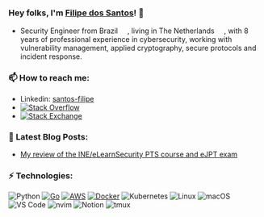 ### Hey folks, I'm [Filipe dos Santos](https://www.filipe.computer/)! 👋

- Security Engineer from Brazil <img height="15" src="https://raw.githubusercontent.com/emcrisostomo/flags/master/svg/BR.svg">, living in The Netherlands <img height="15" src="https://raw.githubusercontent.com/emcrisostomo/flags/master/svg/NL.svg">, with 8 years of professional experience in cybersecurity, working with vulnerability management, applied cryptography, secure protocols and incident response.

### 📫 How to reach me:

- Linkedin: [santos-filipe](https://www.linkedin.com/in/santos-filipe/)
- <a href="https://stackoverflow.com/users/6880494/filipe-dos-santos" target="_blank"><img alt="Stack Overflow" src="https://img.shields.io/badge/-Stack%20Overflow-FE7A16?style=flat-square&logo=Stack-Overflow&logoColor=white"></a>
- <a href="https://security.stackexchange.com/users/188129" target="_blank"><img alt="Stack Exchange" src="https://img.shields.io/badge/-Stack%20Exchange-1E5297?style=flat-square&logo=Stack-Exchange&logoColor=white"></a>

### 📝 Latest Blog Posts:

- [My review of the INE/eLearnSecurity PTS course and eJPT exam](https://www.filipe.computer/posts/2021/03/ejpt-review/ejpt-review/)

### ⚡ Technologies:

![Python](https://img.shields.io/badge/python-3670A0?style=for-the-badge&logo=python&logoColor=ffdd54)
[![Go](https://img.shields.io/badge/Go-00ADD8?style=for-the-badge&logo=go&logoColor=white)](https://golang.org/)
[![AWS](https://img.shields.io/badge/Amazon_AWS-232F3E?style=for-the-badge&logo=amazon-aws&logoColor=white)](https://aws.amazon.com)
[![Docker](https://img.shields.io/badge/Docker-2CA5E0?style=for-the-badge&logo=docker&logoColor=white)](https://https://docker.com/)
![Kubernetes](https://img.shields.io/badge/kubernetes-326ce5.svg?&style=for-the-badge&logo=kubernetes&logoColor=white)
![Linux](https://img.shields.io/badge/Linux-FCC624?style=for-the-badge&logo=linux&logoColor=black)
![macOS](https://img.shields.io/badge/mac%20os-000000?style=for-the-badge&logo=apple&logoColor=white)
![VS Code](https://img.shields.io/badge/Visual_Studio_Code-0078D4?style=for-the-badge&logo=visual%20studio%20code&logoColor=white)
![nvim](https://img.shields.io/badge/NeoVim-%2357A143.svg?&style=for-the-badge&logo=neovim&logoColor=white)
![Notion](https://img.shields.io/badge/Notion-000000?style=for-the-badge&logo=notion&logoColor=white)
![tmux](https://img.shields.io/badge/tmux-1BB91F?style=for-the-badge&logo=tmux&logoColor=white)
